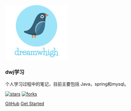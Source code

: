 <img width="200px" src="_media/logo.png">

### **dwj学习**

个人学习过程中的笔记，目前主要包括 Java，spring和mysql。

[![stars](https://badgen.net/github/stars/dreamwhigh/CS-Learning?icon=github&color=4ab8a1)]((<https://github.com/dreamwhigh/CS-Learning>)) [![forks](https://badgen.net/github/forks/dreamwhigh/CS-Learning?icon=github&color=4ab8a1)](<https://github.com/dreamwhigh/CS-Learning>)

[GitHub](<https://github.com/dreamwhigh/CS-Learning>)
[Get Started](README.md)

